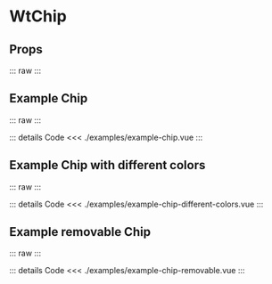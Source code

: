 <script setup>
import Docs from './wt-chip-docs.vue';
import ExampleChip from './examples/example-chip.vue';
import ExampleChipDifferentColors from './examples/example-chip-different-colors.vue';
import ExampleChipRemovable from './examples/example-chip-removable.vue'
</script>

# WtChip

## Props

::: raw
<Docs />
:::

## Example Chip

::: raw
<ExampleChip />
:::

::: details Code
<<< ./examples/example-chip.vue
:::

## Example Chip with different colors

::: raw
<ExampleChipDifferentColors />
:::

::: details Code
<<< ./examples/example-chip-different-colors.vue
:::

## Example removable Chip

::: raw
<ExampleChipRemovable />
:::

::: details Code
<<< ./examples/example-chip-removable.vue
:::
